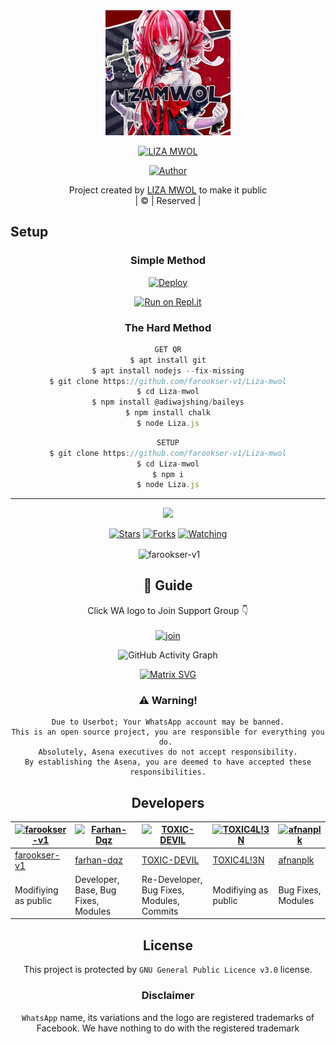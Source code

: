 
<div align="center">
  <img border-radius: 15px src="Lizamwol.jpg"width="200" height="200"/>
  <p align="center">
    
    
<a href="#"><img title="LIZA MWOL" src="https://img.shields.io/badge/LIZA MWOL-green?colorA=%23ff0000&colorB=%23017e40&style=for-the-badge"></a>
</p>
  <p align="center">
<a href=https://github.com/farookser-v1"><img title="Author" src="https://img.shields.io/badge/Author-(hunk!nd3 p4d4y41!-LIZAMWOL?color=blue&style=for-the-badge&logo=whatsapp"></a>
</p>
</div>
<p align="center">
Project created by <a href="https://github.com/farookser-v1">LIZA MWOL</a> to make it public
    <br>
       | © |
        Reserved |
    <br> 
</p>

## Setup
<div align="center">

  ### Simple Method
  
[![Deploy](https://www.herokucdn.com/deploy/button.svg)](https://heroku.com/deploy?template=https://github.com/farookser-v1/Liza-mwol) 
  
[![Run on Repl.it](https://repl.it/badge/github/quiec/whatsAlfa)](https://replit.com/@farookser-v1/LizaMwol?v=1)
  
### The Hard Method
```js
GET QR
$ apt install git
$ apt install nodejs --fix-missing
$ git clone https://github.com/farookser-v1/Liza-mwol
$ cd Liza-mwol
$ npm install @adiwajshing/baileys
$ npm install chalk
$ node Liza.js
```
      
```js
SETUP
$ git clone https://github.com/farookser-v1/Liza-mwol
$ cd Liza-mwol
$ npm i
$ node Liza.js
```

----

  <p align="center">
  <a href="https://github.com/farookser-v1/Liza-mwol">
    
<a href="https:https://github.com/farookser-v1?tab=followers">
<img src="https://img.shields.io/github/repo-size/farookser-v1/Liza-mwol?color=green&label=Repo%20total%20size&style=plastic">
<p align="center">
<a href="https://github.com/farookser-v1/followers"
<img title="Followers" src="https://img.shields.io/github/followers/farookser-v1?color=blue&style=flat-square"></a>
<a href="https://github.com/farookser-v1/Liza-mwol/stargazers/"><img title="Stars" src="https://img.shields.io/github/stars/farookser-v1/Liza-mwol?color=blue&style=flat-square"></a>
<a href="https://github.com/farookser-v1/Liza-mwol/network/members"><img title="Forks" src="https://img.shields.io/github/forks/farookser-v1/Liza-mwol?color=blue&style=flat-square"></a>
<a href="https://github.com/farookser-v1/Liza-mwol/watchers"><img title="Watching" src="https://img.shields.io/github/watchers/farookser-v1/Liza-mwol?label=Watchers&color=blue&style=flat-square"></a>
</p>

<p align="center">
<p>&nbsp;<img align="center" src="https://github-readme-stats.vercel.app/api?username=farookser-v1&show_icons=true&theme=dark&locale=en" alt="farookser-v1" /></p>
    
## 📢 Guide
Click WA logo to Join Support Group 👇
    <br>
<br>
  [![join](https://github.com/farookser-v1/Liza-mwol/blob/master/WhatsAsena.png)](https://chat.whatsapp.com/BRPbS6JHUoCE480MpLLM5z)
  <div align="center">
       
  ![GitHub Activity Graph](https://activity-graph.herokuapp.com/graph?username=farookser-v1&bg_color=000000&color=4fff67&line=4fff67&point=ffffff&area=true&hide_border=true)
  </div>
 
  
  [![Matrix SVG](https://raw.githubusercontent.com/rodrigograca31/rodrigograca31/master/matrix.svg)](https://chat.whatsapp.com/BRPbS6JHUoCE480MpLLM5z)
                     
### ⚠️ Warning! 
```
Due to Userbot; Your WhatsApp account may be banned.
This is an open source project, you are responsible for everything you do. 
Absolutely, Asena executives do not accept responsibility.
By establishing the Asena, you are deemed to have accepted these responsibilities.
```

## Developers
  <div align="center">
    
[![farookser-v1](https://github.com/farookser-v1.png?size=100)](https://github.com/farookser-v1) | [![Farhan-Dqz](https://github.com/farhan-dqz.png?size=100)](https://github.com/farhan-dqz) | [![TOXIC-DEVIL](https://github.com/TOXIC-DEVIL.png?size=100)](https://github.com/TOXIC-DEVIL) |  [![TOXIC4L!3N](https://github.com/Alien-alfa.png?size=100)](https://github.com/AI-VIKI) | [![afnanplk](https://github.com/afnanplk.png?size=100)](https://github.com/afnanplk) 
----|----|----|----|----
[farookser-v1](https://github.com/farookser-v1) | [farhan-dqz](https://github.com/farhan-dqz) | [TOXIC-DEVIL](https://github.com/TOXIC-DEVIL) | [TOXIC4L!3N](https://github.com/AI-VIKI) | [afnanplk](https://github.com/afnanplk) 
Modifiying as public | Developer, Base, Bug Fixes, Modules| Re-Developer, Bug Fixes, Modules, Commits |  Modifiying  as   public | Bug Fixes, Modules 
  </div>
    


## License
This project is protected by `GNU General Public Licence v3.0` license.

### Disclaimer
`WhatsApp` name, its variations and the logo are registered trademarks of Facebook. We have nothing to do with the registered trademark
